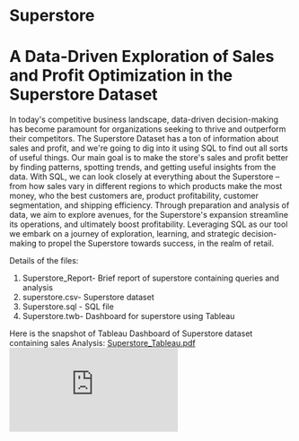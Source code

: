 # Superstore
# A Data-Driven Exploration of Sales and Profit Optimization in the Superstore Dataset
In today's competitive business landscape, data-driven decision-making has become paramount for organizations seeking to thrive and outperform their competitors. The Superstore Dataset has a ton of information about sales and profit, and we're going to dig into it using SQL to find out all sorts of useful things.
Our main goal is to make the store's sales and profit better by finding patterns, spotting trends, and getting useful insights from the data. With SQL, we can look closely at everything about the Superstore – from how sales vary in different regions to which products make the most money, who the best customers are, product profitability, customer segmentation, and shipping efficiency.
Through preparation and analysis of data, we aim to explore avenues, for the Superstore's expansion streamline its operations, and ultimately boost profitability. Leveraging SQL as our tool we embark on a journey of exploration, learning, and strategic decision-making to propel the Superstore towards success, in the realm of retail.

Details of the files:
1) Superstore_Report- Brief report of superstore containing queries and analysis
2) superstore.csv- Superstore dataset
3) Superstore.sql - SQL file
4) Superstore.twb- Dashboard for superstore using Tableau

Here is the snapshot of Tableau Dashboard of Superstore dataset containing sales Analysis:
[Superstore_Tableau.pdf](https://github.com/Swati-Sharon/Superstore/files/15183722/Superstore_Tableau.pdf)
![alt text](https://github.com/Swati-Sharon/Superstore/files/15183722/Superstore_Tableau.pdf)
